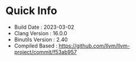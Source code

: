 # Quick Info
* Build Date : 2023-03-02
* Clang Version : 16.0.0
* Binutils Version : 2.40
* Compiled Based : https://github.com/llvm/llvm-project/commit/f53ab957
